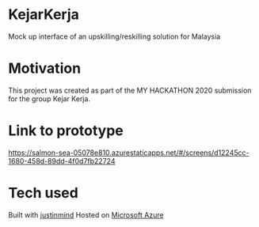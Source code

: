 # KejarKerja
Mock up interface of an upskilling/reskilling solution for Malaysia
# Motivation
This project was created as part of the MY HACKATHON 2020 submission for the group Kejar Kerja.
# Link to prototype
https://salmon-sea-05078e810.azurestaticapps.net/#/screens/d12245cc-1680-458d-89dd-4f0d7fb22724
# Tech used
Built with [justinmind](https://www.justinmind.com/)
Hosted on [Microsoft Azure](https://azure.microsoft.com/en-us/)



